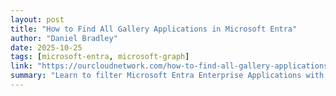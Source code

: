 ```yaml
---
layout: post
title: "How to Find All Gallery Applications in Microsoft Entra"
author: "Daniel Bradley"
date: 2025-10-25
tags: [microsoft-entra, microsoft-graph]
link: "https://ourcloudnetwork.com/how-to-find-all-gallery-applications-in-microsoft-entra/?utm_source=rss&utm_medium=rss&utm_campaign=how-to-find-all-gallery-applications-in-microsoft-entra"
summary: "Learn to filter Microsoft Entra Enterprise Applications with Graph PowerShell. Find apps based on creation method, like first-party, third-party, or gallery. The post How to Find All Gallery Applic..."
---
```

